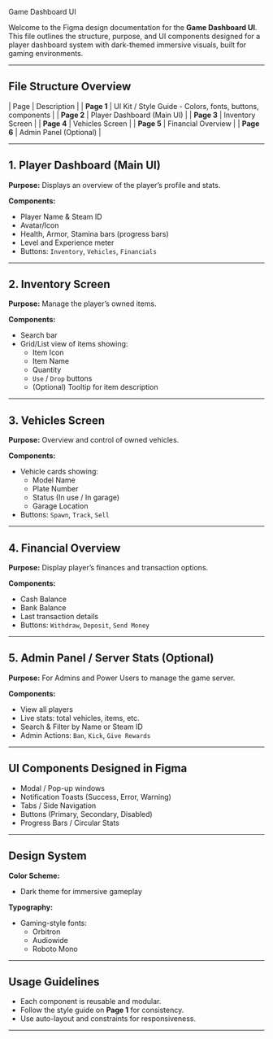 Game Dashboard UI 

Welcome to the Figma design documentation for the **Game Dashboard UI**. This file outlines the structure, purpose, and UI components designed for a player dashboard system with dark-themed immersive visuals, built for gaming environments.

---

## File Structure Overview

| Page | Description |
| **Page 1** | UI Kit / Style Guide - Colors, fonts, buttons, components |
| **Page 2** | Player Dashboard (Main UI) |
| **Page 3** | Inventory Screen |
| **Page 4** | Vehicles Screen |
| **Page 5** | Financial Overview |
| **Page 6** | Admin Panel (Optional) |

---

## 1. Player Dashboard (Main UI)

**Purpose:** Displays an overview of the player’s profile and stats.

**Components:**
- Player Name & Steam ID
- Avatar/Icon
- Health, Armor, Stamina bars (progress bars)
- Level and Experience meter
- Buttons: `Inventory`, `Vehicles`, `Financials`

---

## 2. Inventory Screen

**Purpose:** Manage the player’s owned items.

**Components:**
- Search bar
- Grid/List view of items showing:
  - Item Icon
  - Item Name
  - Quantity
  - `Use` / `Drop` buttons
  - (Optional) Tooltip for item description

---

## 3. Vehicles Screen

**Purpose:** Overview and control of owned vehicles.

**Components:**
- Vehicle cards showing:
  - Model Name
  - Plate Number
  - Status (In use / In garage)
  - Garage Location
- Buttons: `Spawn`, `Track`, `Sell`

---

## 4. Financial Overview

**Purpose:** Display player’s finances and transaction options.

**Components:**
- Cash Balance 
- Bank Balance 
- Last transaction details
- Buttons: `Withdraw`, `Deposit`, `Send Money`

---

## 5. Admin Panel / Server Stats (Optional)

**Purpose:** For Admins and Power Users to manage the game server.

**Components:**
- View all players
- Live stats: total vehicles, items, etc.
- Search & Filter by Name or Steam ID
- Admin Actions: `Ban`, `Kick`, `Give Rewards`

---

## UI Components Designed in Figma

- Modal / Pop-up windows
- Notification Toasts (Success, Error, Warning)
- Tabs / Side Navigation
- Buttons (Primary, Secondary, Disabled)
- Progress Bars / Circular Stats

---

## Design System

**Color Scheme:**  
- Dark theme for immersive gameplay

**Typography:**  
- Gaming-style fonts:  
  - Orbitron  
  - Audiowide  
  - Roboto Mono  

---

## Usage Guidelines

- Each component is reusable and modular.
- Follow the style guide on **Page 1** for consistency.
- Use auto-layout and constraints for responsiveness.

---


